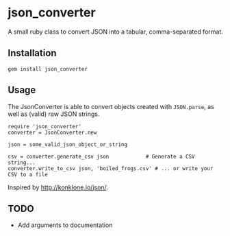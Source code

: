 # json_converter
A small ruby class to convert JSON into a tabular, comma-separated format.

## Installation
`gem install json_converter`

## Usage
The JsonConverter is able to convert objects created with `JSON.parse`, as well as (valid) raw JSON strings.

    require 'json_converter'
    converter = JsonConverter.new
    
    json = some_valid_json_object_or_string
    
    csv = converter.generate_csv json            # Generate a CSV string...
    converter.write_to_csv json, 'boiled_frogs.csv' # ... or write your CSV to a file



Inspired by http://konklone.io/json/.

## TODO
* Add arguments to documentation
